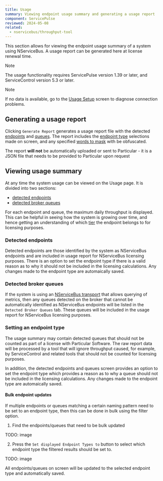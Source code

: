 ```yaml
---
title: Usage
summary: Viewing endpoint usage summary and generating a usage report
component: ServicePulse
reviewed: 2024-05-08
related:
  - nservicebus/throughput-tool
---
```


This section allows for viewing the endpoint usage summary of a system using NServiceBus.
A usage report can be generated here at license renewal time.

> [!NOTE]
> The usage functionality requires ServicePulse version 1.39 or later, and ServiceControl version 5.3 or later.

> [!NOTE]
> If no data is available, go to the [Usage Setup](usage-config.md) screen to diagnose connection problems.

## Generating a usage report

Clicking `Generate Report` generates a usage report file with the detected [endpoints](#viewing-usage-summary-detected-endpoints) and [queues](#viewing-usage-summary-detected-broker-queues). The report includes the [endpoint type](#viewing-usage-summary-setting-an-endpoint-type) selections made on screen, and any specified [words to mask](usage-config.md#report-masks) with be obfuscated.

The report **will not** be automatically uploaded or sent to Particular - it is a JSON file that needs to be provided to Particular upon request

## Viewing usage summary

At any time the system usage can be viewed on the Usage page. It is divided into two sections:

- [detected endpoints](#viewing-usage-summary-detected-endpoints)
- [detected broker queues](#viewing-usage-summary-detected-broker-queues)

For each endpoint and queue, the maximum daily throughput is displayed. This can be helpful in seeing how the system is growing over time, and hence getting an understanding of which [tier](https://particular.net/pricing) the endpoint belongs to for licensing purposes.

### Detected endpoints

Detected endpoints are those identified by the system as NServiceBus endpoints and are included in usage report for NServiceBus licensing purposes. There is an option to set the endpoint type if there is a valid reason as to why it should not be included in the licensing calculations. Any changes made to the endpoint type are automaically saved.

### Detected broker queues

If the system is using an [NServiceBus transport](./../transports) that allows querying of metrics, then any queues detected on the broker that cannot be automatically identified as NServiceBus endpoints will be listed in the `Detected Broker Queues` tab. These queues will be included in the usage report for NServiceBus licensing purposes.

### Setting an endpoint type

The usage summary may contain detected queues that should not be counted as part of a license with Particular Software. The raw report data will be processed by a tool that will ignore throughput caused, for example, by ServiceControl and related tools that should not be counted for licensing purposes.

In addition, the detected endpoints and queues screen provides an option to set the endpoint type which provides a reason as to why a queue should not be included in the licensing calculations. Any changes made to the endpoint type are automaically saved.

#### Bulk endpoint updates

If multiple endpoints or queues matching a certain naming pattern need to be set to an endpoint type, then this can be done in bulk using the filter option.

1. Find the endpoints/queues that need to be bulk updated

TODO: image

2. Press the `Set displayed Endpoint Types to` button to select which endpoint type the filtered results should be set to.

TODO: image

All endpoints/queues on screen will be updated to the selected endpoint type and automatically saved.
